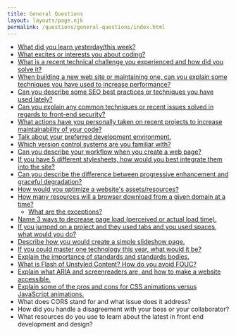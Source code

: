 ```yaml
---
title: General Questions
layout: layouts/page.njk
permalink: /questions/general-questions/index.html
---
```


* [What did you learn yesterday/this week?](../answers/Answers-To-General-Questions/1-What-did-you-learn-yesterdaythis-week.md)
* [What excites or interests you about coding?](../answers/Answers-To-General-Questions/2-What-excites-or-interests-you-about-coding.md)
* [What is a recent technical challenge you experienced and how did you solve it?](../answers/Answers-To-General-Questions/3-What-is-a-recent-technical-challenge-you-experienced-and-how-did-you-solve-it.md)
* [When building a new web site or maintaining one, can you explain some techniques you have used to increase performance?](../answers/Answers-To-General-Questions/4-When-building-a-new-web-site-or-maintaining-one-can-you-explain-some-techniques-you-have-used-to-increase-performance.md)
* [Can you describe some SEO best practices or techniques you have used lately?](../answers/Answers-To-General-Questions/5-Can-you-describe-some-SEO-best-practices-or-techniques-you-have-used-lately.md)
* [Can you explain any common techniques or recent issues solved in regards to front-end security?](../answers/Answers-To-General-Questions/6-Can-you-explain-any-common-techniques-or-recent-issues-solved-in-regards-to-front-end-security.md)
* [What actions have you personally taken on recent projects to increase maintainability of your code?](../answers/Answers-To-General-Questions/7-What-actions-have-you-personally-taken-on-recent-projects-to-increase-maintainability-of-your-code.md)
* [Talk about your preferred development environment.](../answers/Answers-To-General-Questions/8-Talk-about-your-preferred-development-environment.md)
* [Which version control systems are you familiar with?](../answers/Answers-To-General-Questions/9-Which-version-control-systems-are-you-familiar-with.md)
* [Can you describe your workflow when you create a web page?](../answers/Answers-To-General-Questions/10-Can-you-describe-your-workflow-when-you-create-a-web-page.md)
* [If you have 5 different stylesheets, how would you best integrate them into the site?](../answers/Answers-To-General-Questions/11-If-you-have-5-different-stylesheets-how-would-you-best-integrate-them-into-the-site.md)
* [Can you describe the difference between progressive enhancement and graceful degradation?](../answers/Answers-To-General-Questions/12-Can-you-describe-the-difference-between-progressive-enhancement-and-graceful-degradation.md)
* [How would you optimize a website's assets/resources?](../answers/Answers-To-General-Questions/13-How-would-you-optimize-a-websites-assetsresources.md)
* [How many resources will a browser download from a given domain at a time?](../answers/Answers-To-General-Questions/14-How-many-resources-will-a-browser-download-from-a-given-domain-at-a-time.md)
  * [What are the exceptions?](../answers/Answers-To-General-Questions/14-How-many-resources-will-a-browser-download-from-a-given-domain-at-a-time.md)
* [Name 3 ways to decrease page load (perceived or actual load time).](../answers/Answers-To-General-Questions/15-Name-3-ways-to-decrease-page-load-perceived-or-actual-load-time.md)
* [If you jumped on a project and they used tabs and you used spaces, what would you do?](../answers/Answers-To-General-Questions/16-If-you-jumped-on-a-project-and-they-used-tabs-and-you-used-spaces-what-would-you-do.md)
* [Describe how you would create a simple slideshow page.](../answers/Answers-To-General-Questions/17-Describe-how-you-would-create-a-simple-slideshow-page.md)
* [If you could master one technology this year, what would it be?](../answers/Answers-To-General-Questions/18-If-you-could-master-one-technology-this-year-what-would-it-be.md)
* [Explain the importance of standards and standards bodies.](../answers/Answers-To-General-Questions/19-Explain-the-importance-of-standards-and-standards-bodies.md)
* [What is Flash of Unstyled Content? How do you avoid FOUC?](../answers/Answers-To-General-Questions/20-What-is-Flash-of-Unstyled-Content-How-do-you-avoid-FOUC.md)
* [Explain what ARIA and screenreaders are, and how to make a website accessible.](../answers/Answers-To-General-Questions/21-Explain-what-ARIA-and-screenreaders-are-and-how-to-make-a-website-accessible.md)
* [Explain some of the pros and cons for CSS animations versus JavaScript animations.](../answers/Answers-To-General-Questions/22-Explain-some-of-the-pros-and-cons-for-CSS-animations-versus-JavaScript-animations.md)
* What does CORS stand for and what issue does it address?
* How did you handle a disagreement with your boss or your collaborator?
* What resources do you use to learn about the latest in front end development and design?
